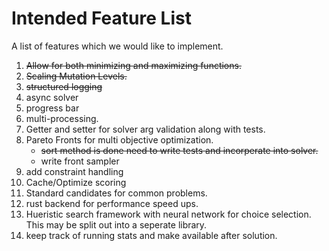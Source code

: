 # Intended Feature List
A list of features which we would like to implement.

1. ~~Allow for both minimizing and maximizing functions.~~
2. ~~Scaling Mutation Levels.~~
3. ~~structured logging~~
4. async solver
2. progress bar
3. multi-processing.
4. Getter and setter for solver arg validation along with tests.
2. Pareto Fronts for multi objective optimization.
   * ~~sort method is done need to write tests and incorperate into solver.~~
   * write front sampler
 3. add constraint handling
3. Cache/Optimize scoring
3. Standard candidates for common problems.
4. rust backend for performance speed ups.
5. Hueristic search framework with neural network for choice selection. This may be split out into a seperate library.
6. keep track of running stats and make available after solution.